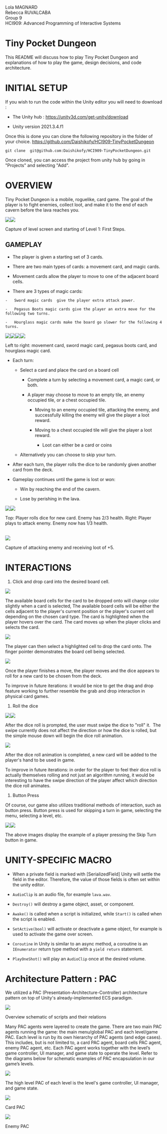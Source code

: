 Lola MAGNARD  
Rebecca RUVALCABA  
Group 9  
HCI909: Advanced Programming of Interactive Systems

# Tiny Pocket Dungeon

This README will discuss how to play Tiny Pocket Dungeon and explanations of how to play the game, design decisions, and code architecture.

INITIAL SETUP
=============

If you wish to run the code within the Unity editor you will need to download :

-   The Unity hub : <https://unity3d.com/get-unity/download>

-   Unity version 2021.3.4.f1

Once this is done you can clone the following repository in the folder of your choice. <https://github.com/Daishikofy/HCI909-TinyPocketDungeon>  

```
git clone  git@github.com:Daishikofy/HCI909-TinyPocketDungeon.git
```

Once cloned, you can access the project from unity hub by going in "Projects" and selecting "Add".

OVERVIEW
========

Tiny Pocket Dungeon is a mobile, roguelike, card game. The goal of the player is to fight enemies, collect loot, and make it to the end of each cavern before the lava reaches you.

![](https://lh4.googleusercontent.com/zt5dy7Bs6eqKsyWM6xKspThK-C5rOSsqDf0eeLGTX8TWY09ri1uJdqUvzGyEcvLzLpLaVgpFbrq0FvAGXnOjBKHCvBUD2J85cvRxlG7KMw0wWQobDZWwTJkjTAnkBDgq9_7Vp5UawnHWaXJy9N5auTHYbIXTml9m0G9N4hX38L0iHJBJSBwuJgQSIw)![](https://lh4.googleusercontent.com/1Itn12BFhFTNMdBEpq79KitS8okE78jFxmShpWmLu7kKGvQU82RVQxwGThoWyf3iHrLqB9IpbWbYUTFjFC86fyRkf3XZPReeN5O7sMloU_ARQUcfHn6PZDSS1Im5ArfeKIQk0WI5JIxmk01GGGc0PnGW0QeCTOvN7d4fIjFVR_vNHOzemq7ofhGXFg)

Capture of level screen and starting of Level 1: First Steps.

GAMEPLAY
--------

-   The player is given a starting set of 3 cards.

-   There are two main types of cards: a movement card, and magic cards. 

  -   Movement cards allow the player to move to one of the adjacent board cells.

  -   There are 3 types of magic cards:

    -   Sword magic cards  give the player extra attack power.

    -   Pegasus Boots magic cards give the player an extra move for the following two turns.

    -   Hourglass magic cards make the board go slower for the following 4 turns.

![](https://lh5.googleusercontent.com/Rlw_qdbouFqgDPBP-KQgrqgV_DdJKoOnytEljNcRnHzjzjh4agkceQuMm-2Ae9LypS3pMJ7ycrN0vhss8yjOrgr-EeBlLkX0F8nRiRthcsIiBz1mbCKRC8UiaNwieQBwSwTUQtLP1I2aWghcpcmQv2RsW9943EaGtUnUJD9rfB5qPyR-QkO6ZZZ5nA)![](https://lh6.googleusercontent.com/fda1E5-xs1467FNsahjP89lqr4finNCkaXXuBF07ljszO20YyZaOyYoCbl0NjSvuEmc4Vwav1H6wcBQ-zBXsspqv7hDTn81wImvtDc3W69IadsxQMe31Lmg37YenTHTP0nP1vtysAfie0ULEWpkBYilLALChEdgKZ9uEOiMVA8AYgFCaPAm5YJg3Ag)![](https://lh3.googleusercontent.com/d8l-bLGbVBN4hPJR_ABF6AFz8YXikjPXMm1wpkOyb6GzN6lQmVhveAUvGlMArGQ_L5BWEn3ToFN3zi0tG8YXLDaU_xrZ8OuWb38jQq0WtkLDq0QVAfGggIHpvZvX3DkNXbNpDlAgeitYBv6uEbXuSMg31YLwyQ5hUv06vvH6Owm1zSVcMWeMS45unQ)![](https://lh5.googleusercontent.com/B6-BWdORQXduNXz-KHTMIZHQtUHKpDQysRWsuYZ7onGk5m-iazrulf-cKapXgAY2tg_YyYwr2o_v8O70aadztVFknKM89w-qdx0F3K3KOueIkDH0UJ-2e4KW1RDZZkzAgw2JBjEiWK6VWYJ7u9m2CL3-Sa-GEWb8ZcrDR-vWIhOJXKie7oORC1ehzA)

Left to right: movement card, sword magic card, pegasus boots card, and hourglass magic card.

-   Each turn:

    -   Select a card and place the card on a board cell

        -   Complete a turn by selecting a movement card, a magic card, or both.

        -   A player may choose to move to an empty tile, an enemy occupied tile, or a chest occupied tile.

            -   Moving to an enemy occupied tile, attacking the enemy, and successfully killing the enemy will give the player a loot reward.

            -   Moving to a chest occupied tile will give the player a loot reward.
      
                -   Loot can either be a card or coins

    -   Alternatively you can choose to skip your turn.

-   After each turn, the player rolls the dice to be randomly given another card from the deck.

-   Gameplay continues until the game is lost or won:

    -   Win by reaching the end of the cavern.

    -   Lose by perishing in the lava.

![](https://lh4.googleusercontent.com/aPMZaIBHrXFGKz3-gL8n9Lt3NX1PIFb9HRJZopHUDHI1J3J-UvO4FKWoOpfx_8-6QvALNf7jZS3IUhmIjj-nzdQnNSin_uBXIuiRZ0G5i05nNf2yn1tzBW-UZYBp2u2ADqsdtMRevNfo6_rteVvEZsJ9V6Hc1-uKeIC5pKRK9LMbKz59B9LuQ78Aug)![](https://lh3.googleusercontent.com/CtuqGc5t0cQlN8DrCe5LHlI98NHGjPNyt7AeWSZJtYZqfh-vnYuexgBi9tIBRbwou2qv5ITLBcXkMtd7Jgzx0j7jq9M04IbgJDOvUk_zIkbAayVRTO_pTNh4NRw7bEjiZs_hfAsujQnr0i9t6UHXBUwMG8VNZD68z_FPhhWc7dlGghsPFS1O5M0ewg)

Top: Player rolls dice for new card. Enemy has 2/3 health.
Right: Player plays to attack enemy. Enemy now has 1/3 health.                                                                                                         

![](https://lh3.googleusercontent.com/fLWsCl76XjKYVju7VhtxcbjMIzuIAj2VO5bLvO4UXIxIwEsKckslSg9qMk8SDl7QgARNFBIFgG5p-ANhw7XF4TXxdZTVA1jqCvCd4Q5aHO61zr15thi709koiUlCvUHQCMtLF3u4kdp2HqJZY6JPy6N27AlSlD1ULTclUbQGJ8rVfm2LN0iglHQwQw)

Capture of attacking enemy and receiving loot of +5.

INTERACTIONS
============

1.  Click and drop card into the desired board cell.

![](https://lh3.googleusercontent.com/sPM2EJ6_-6bu1-G3KRYq8rJl8dJgefWmVgGpxl2kAI5wP8DhtatPNlmEvokcI5Xh5UJ93OfV3PTMhjWuyQ8wH3dR2IV70qDyKd3MLZcxUKrTlaVk4vFTRWk4mN81k-8SiDnEnB2RgCF0A3VN-9-61KTD2pWkFA8eacZd1FTnjn36HIygSbg2hF7nEg)

The available board cells for the card to be dropped onto will change color slightly when a card is selected, The available board cells will be either the cells adjacent to the player's current position or the player's current cell depending on the chosen card type. The card is highlighted when the player hovers over the card. The card moves up when the player clicks and selects the card. 

![](https://lh5.googleusercontent.com/oFiDaqWwencTgKhJ-LMXF6st55PGmT0YQOMApSSeHkKBap0LTufC4QKn-YUiw50WfM0IcGTX_T5MhatNDJp46DmFKyY-1VKRzKPXNKkcy20Tjp_vvB-mpbf6A6kZNyFw2rNteS6x4a65ctscpgZFNsD71CrkYy06tFJv8uqw8jO-RAuTp7cxJjQd1g)

The player can then select a highlighted cell to drop the card onto. The finger pointer demonstrates the board cell being selected.

![](https://lh5.googleusercontent.com/qPBn2n83rkZHhXkmF1wSsWXrfzGiAjDMRXPEEZSFqey0yTf4Bd2l5J4j9f1xUytdZpyjbd4z8tHiXW86YqbFdX-1_UOaWd68T7cSWf0aXuWeIRFOW2RLVltPhETrhshrxphnnOj5ma0iI49eCyRSIcxBbuBSK8WQMMto1CJyt8CVGozM_bnzqoxuEQ)

Once the player finishes a move, the player moves and the dice appears to roll for a new card to be chosen from the deck.

To improve in future iterations: it would be nice to get the drag and drop feature working to further resemble the grab and drop interaction in physical card games.

1.  Roll the dice

![](https://lh4.googleusercontent.com/Msd7ZiA0L_0T6uo_F8HT_gOurHGzESBbCSaPuazorvg8ppIUj8ndniJLCEAlaZh9xrLCojESktzIzhHbvVQ-zX4R6OJD0XBhS5e7b2h0mQ-x8wuHA-QQLi9hkJJjXI0a_1GvDSuiZtcsfmFTEUW5-mXwtigsmKa5NNVNgzEVNk-bkM4hmfHZemmRPw)![](https://lh4.googleusercontent.com/VCTx57CGmywfg8kPgFjGXwZfXdBI27XWxZc0y45nVkAe9cnlwPJHUmIOSzVyEqxVMOlV4KgDQL1ZvktDsDdVXTS5P0NwMcdQrrnyG25c3WJaKFGGFkXrvzzsftIFkBxEfsxXhGboDzw4nX3ZBCuU3rBm6IISECXr0T7vtgF7e_3T0Tpca5LyZ5r0lw)

After the dice roll is prompted, the user must swipe the dice to "roll" it.  The swipe currently does not affect the direction or how the dice is rolled, but the simple mouse down will begin the dice roll animation.

![](https://lh5.googleusercontent.com/5Tmf3LBU3SMK2INqZuKTI0ceNbVxOYE20rEtAE7PnEARWGvvOYYInx5Rnc3dHN1qmTuvfIcRmddZBMnnA_ryF3BPz193fj8tCkEfI4JvJFjDyPgesnUdasxuLtesUBgmOGMj4c1izzCHqNZAEkfb3o8B7kJmy_v5XCiYMdlxKS570gvGL1mvC_PoMA)

After the dice roll animation is completed, a new card will be added to the player's hand to be used in game.

To improve in future iterations: in order for the player to feel their dice roll is actually themselves rolling and not just an algorithm running, it would be interesting to have the swipe direction of the player affect which direction the dice roll animates.

1.  Button Press

Of course, our game also utilizes traditional methods of interaction, such as button press. Button press is used for skipping a turn in game, selecting the menu, selecting a level, etc.

![](https://lh5.googleusercontent.com/s3IO5bt02-S4RQvRtRHo-0YIJpB_nPiafGxl1ORYDtw6AZmKNnHpdQSG3j_7qAQK1TZ-S0W4bfLOdwMZHeJ8Fy9Jo5Nwal6a4Li0S3Y3e7JcmIf__urt6rn0Lhg521RLNvZKH5L04tJIcThoMd9-YEjB7JMHC837VOMG400BKmyP0WCZydeXykw9qw)![](https://lh3.googleusercontent.com/ng_jVCQ5-67Tvn6OvJvoV04YQLzXf_Fes2LCaC8p1A9PiH834nbvj6j8x0uqE4I1hQ5MqqTuwWLtDZe1BgCpZtpeqx-3etx_X88TVS1qhdw_DYHYpvqub_OqnIIe_oYKu3gYvMTLQ0VBgW1wk-x7OUmFOeUp568qS8dEm0Tl2HriIfnvSwXdvzpakQ)

The above images display the example of a player pressing the Skip Turn button in game.

UNITY-SPECIFIC MACRO
====================

-   When a private field is marked with [SerializedField] Unity will settle the field in the editor. Therefore, the value of those fields is often set within the unity editor.

-   ``AudioClip`` is an audio file, for example ``lava.wav``. 

-   ``Destroy()`` will destroy a game object, asset, or component.

-   ``Awake()`` is called when a script is initialized, while ``Start()`` is called when the script is enabled.

-   ``SetActive(bool)`` will activate or deactivate a game object, for example is used to activate the game over screen.

-   ``Coroutine`` in Unity is similar to an async method, a coroutine is an ``IEnumerator`` return type method with a ``yield return`` statement.

-   ``PlayOneShot()`` will play an ``AudioClip`` once at the desired volume.

Architecture Pattern : PAC
==========================

We utilized a PAC (Presentation-Architecture-Controller) architecture pattern on top of Unity's already-implemented ECS paradigm.

![](https://lh4.googleusercontent.com/35NYKZLw4bDTxf6LiZ8EHa-bCUOKiZQfUa9QqlMBfNCKBAUdR76mDDXgJAzEPDEcSHtVEts8ZLSiJUZSDvPYVN-IXZA-sSB2JnXpIiE889NJTDC9lA-OaL-fmZcfmeQymOFmEb95FplPVnXQjuwFj-lLF-D6yROHIA9NKjAh3Kv3RGyy9v7PHzuqfA)

Overview schematic of scripts and their relations

Many PAC agents were layered to create the game. There are two main PAC agents running the game: the main menu/global PAC and each level/game PAC. Each level is run by its own hierarchy of PAC agents (and edge cases). This includes, but is not limited to, a card PAC agent, board cells PAC agent, enemy PAC agent, etc. Each PAC agent works together with the level’s game controller, UI manager, and game state to operate the level. Refer to the diagrams below for schematic examples of PAC encapsulation in our game’s levels.

![](https://lh6.googleusercontent.com/oECVjuIw036KPDhN9EsmdvTryNnQOaLaLu6AiYiIrhE58vzFrNTjzYTBRXmk-fGye69Ni9IOe3fb2VM2CTlKCYlD71xfR0LEmNbgljWlPhYCgLj7uiPsWqppc-vlIs-v2loPSkTGOUB3VbGZZYuj_Q01oODXlzj78Q2idnW8LZrjUoLMvL6FKkdDLg)

The high level PAC of each level is the level's game controller, UI manager, and game state.

![](https://lh4.googleusercontent.com/Dk7FAXjC12eG16St7FJU5XK6pqF1HNkhf4UAFwgr0xk5QySy9DU3s0XJbUcvOwvZ8f4raBn3rxcnawiZtZGzXDM952L3T0uWFmo42mKe18Pcp9OPcY2X72bLO8So9IjaSe47r_e5xPTQUfsrtJamABwEFYBO-5lLJRRtP0l_nZFZfmZO9BtuCeanaw)

Card PAC

![](https://lh5.googleusercontent.com/d-peB2G89O1Fqlo9Q1uq1COqw3nNe9e5dYMfbaXZ-RIKJy1JYyzm_sUdsICnsy4g0AKf5VGlh53bwlHDwMqjeIPWFgqFZ8_CXYl77ox_X2OC0nUKbkxW2uKIxF5wI6HxQs5dR2D2rP3PyiVQAXee5blwRbYqIQBEROelysLu3u3pGqkunEYwhKEe3w)

Enemy PAC
